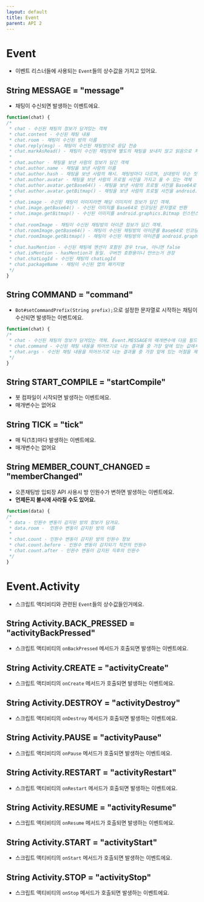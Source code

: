 ```yaml
---
layout: default
title: Event
parent: API 2
---
```


# Event
* 이벤트 리스너들에 사용되는 `Event`들의 상수값을 가지고 있어요.

## String MESSAGE = "message"
* 채팅이 수신되면 발생하는 이벤트에요.

```javascript
function(chat) {
/*
 * chat - 수신된 채팅의 정보가 담겨있는 객체
 * chat.content - 수신된 채팅 내용
 * chat.room - 채팅이 수신된 방의 이름
 * chat.reply(msg) - 채팅이 수신된 채팅방으로 응답 전송
 * chat.markAsRead() - 채팅이 수신된 채팅방에 별도의 채팅을 보내지 않고 읽음으로 처리
 * 
 * chat.author - 채팅을 보낸 사람의 정보가 담긴 객체
 * chat.author.name - 채팅을 보낸 사람의 이름
 * chat.author.hash - 채팅을 보낸 사람의 해시. 채팅방마다 다르며, 상대방이 무슨 짓을 하든 같은 계정이라면 절대로 바뀌지 않음
 * chat.author.avatar - 채팅을 보낸 사람의 프로필 사진을 가지고 올 수 있는 객체
 * chat.author.avatar.getBase64() - 채팅을 보낸 사람의 프로필 사진을 Base64로 인코딩된 문자열로 반환
 * chat.author.avatar.getBitmap() - 채팅을 보낸 사람의 프로필 사진을 android.graphics.Bitmap 인스턴스로 반환
 * 
 * chat.image - 수신된 채팅이 이미지라면 해당 이미지의 정보가 담긴 객체.
 * chat.image.getBase64() - 수신된 이미지를 Base64로 인코딩된 문자열로 반환
 * chat.image.getBitmap() - 수신된 이미지를 android.graphics.Bitmap 인스턴스로 반환
 * 
 * chat.roomImage - 채팅이 수신된 채팅방의 아이콘 정보가 담긴 객체.
 * chat.roomImage.getBase64() - 채팅이 수신된 채팅방의 아이콘를 Base64로 인코딩된 문자열로 반환
 * chat.roomImage.getBitmap() - 채팅이 수신된 채팅방의 아이콘를 android.graphics.Bitmap 인스턴스로 반환
 * 
 * chat.hasMention - 수신된 채팅에 멘션이 포함된 경우 true, 아니면 false
 * chat.isMention - hasMention과 동일. 구버전 호환용이니 안쓰는거 권장
 * chat.chatLogId - 수신된 채팅의 chatLogId
 * chat.packageName - 채팅이 수신된 앱의 패키지명
 */
}
```

## String COMMAND = "command"
* `Bot#setCommandPrefix(String prefix);`으로 설정한 문자열로 시작하는 채팅이 수신되면 발생하는 이벤트에요.

```javascript
function(chat) {
/*
 * chat - 수신된 채팅의 정보가 담겨있는 객체. Event.MESSAGE의 매개변수에 다음 필드 두 개가 추가됨
 * chat.command - 수신된 채팅 내용을 띄어쓰기로 나눈 결과물 중 가장 앞에 있는 값에서 prefix를 제외한 부분
 * chat.args - 수신된 채팅 내용을 띄어쓰기로 나눈 결과물 중 가장 앞에 있는 어절을 제외한 배열
 */
}
```

## String START_COMPILE = "startCompile"
* 봇 컴파일이 시작되면 발생하는 이벤트에요.
* 매개변수는 없어요

## String TICK = "tick"
* 매 틱(1초)마다 발생하는 이벤트에요.
* 매개변수는 없어요

## String MEMBER_COUNT_CHANGED = "memberChanged"
* 오픈채팅방 입퇴장 API 사용시 방 인원수가 변하면 발생하는 이벤트에요.
* **언제든지 불시에 사라질 수도 있어요.**

```javascript
function(data) {
/*
 * data - 인원수 변동이 감지된 방의 정보가 담겨요.
 * data.room -  인원수 변동이 감지된 방의 이름
 * 
 * chat.count - 인원수 변동이 감지된 방의 인원수 정보
 * chat.count.before - 인원수 변동이 감지되기 직전의 인원수
 * chat.count.after - 인원수 변동이 감지된 직후의 인원수
 */
}
```

# Event.Activity
* 스크립트 액티비티와 관련된 `Event`들의 상수값들인거에요.

## String Activity.BACK_PRESSED = "activityBackPressed"
- 스크립트 액티비티의 `onBackPressed` 메서드가 호출되면 발생하는 이벤트에요.

## String Activity.CREATE = "activityCreate"
- 스크립트 액티비티의 `onCreate` 메서드가 호출되면 발생하는 이벤트에요.

## String Activity.DESTROY = "activityDestroy"
- 스크립트 액티비티의 `onDestroy` 메서드가 호출되면 발생하는 이벤트에요.

## String Activity.PAUSE = "activityPause"
- 스크립트 액티비티의 `onPause` 메서드가 호출되면 발생하는 이벤트에요.

## String Activity.RESTART = "activityRestart"
- 스크립트 액티비티의 `onRestart` 메서드가 호출되면 발생하는 이벤트에요.

## String Activity.RESUME = "activityResume"
- 스크립트 액티비티의 `onResume` 메서드가 호출되면 발생하는 이벤트에요.

## String Activity.START = "activityStart"
- 스크립트 액티비티의 `onStart` 메서드가 호출되면 발생하는 이벤트에요.

## String Activity.STOP = "activityStop"
- 스크립트 액티비티의 `onStop` 메서드가 호출되면 발생하는 이벤트에요.
